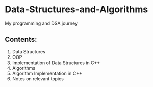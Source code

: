 # Data-Structures-and-Algorithms

My programming and DSA journey

## Contents:

1. Data Structures
2. OOP
3. Implementation of Data Structures in C++
4. Algorithms
5. Algorithm Implementation in C++
6. Notes on relevant topics
